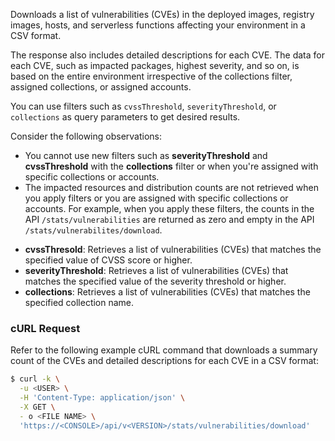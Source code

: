 Downloads a list of vulnerabilities (CVEs) in the deployed images, registry images, hosts, and serverless functions affecting your environment in a CSV format.

The response also includes detailed descriptions for each CVE. The data for each CVE, such as impacted packages, highest severity, and so on, is based on the entire environment irrespective of the collections filter, assigned collections, or assigned accounts.

You can use filters such as `cvssThreshold`, `severityThreshold`, or `collections` as query parameters to get desired results.

Consider the following observations:
- You cannot use new filters such as **severityThreshold** and **cvssThreshold** with the **collections** filter or when you're assigned with specific collections or accounts.
- The impacted resources and distribution counts are not retrieved when you apply filters or you are assigned with specific collections or accounts. For example, when you apply these filters, the counts in the API `/stats/vulnerabilities` are returned as zero and empty in the API `/stats/vulnerabilites/download`.

* **cvssThresold**: Retrieves a list of vulnerabilities (CVEs) that matches the specified value of CVSS score or higher.
* **severityThreshold**: Retrieves a list of vulnerabilities (CVEs) that matches the specified value of the severity threshold or higher.
* **collections**: Retrieves a list of vulnerabilities (CVEs) that matches the specified collection name.

### cURL Request

Refer to the following example cURL command that downloads a summary count of the CVEs and detailed descriptions for each CVE in a CSV format:

```bash
$ curl -k \
  -u <USER> \
  -H 'Content-Type: application/json' \
  -X GET \
  - o <FILE NAME> \
  'https://<CONSOLE>/api/v<VERSION>/stats/vulnerabilities/download'
```